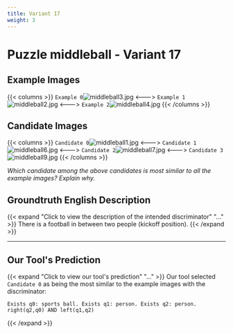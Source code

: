 ```yaml
---
title: Variant 17
weight: 3
---
```


# Puzzle middleball - Variant 17

## Example Images
{{< columns >}}
`Example 0`![middleball3.jpg](/natscene-data/images/middleball3.jpg)
<--->
`Example 1`![middleball2.jpg](/natscene-data/images/middleball2.jpg)
<--->
`Example 2`![middleball4.jpg](/natscene-data/images/middleball4.jpg)
{{< /columns >}}

## Candidate Images
{{< columns >}}
`Candidate 0`![middleball1.jpg](/natscene-data/images/middleball1.jpg)
<--->
`Candidate 1`![middleball6.jpg](/natscene-data/images/middleball6.jpg)
<--->
`Candidate 2`![middleball7.jpg](/natscene-data/images/middleball7.jpg)
<--->
`Candidate 3`![middleball9.jpg](/natscene-data/images/middleball9.jpg)
{{< /columns >}}

*Which candidate among the above candidates is most similar to all the example images? Explain why.*

## Groundtruth English Description

{{< expand "Click to view the description of the intended discriminator" "..." >}}
There is a football in between two people (kickoff position).
{{< /expand >}}

---



## Our Tool's Prediction

{{< expand "Click to view our tool's prediction" "..." >}}
Our tool selected `Candidate 0` as being the most similar to the example images with the discriminator:
```plaintext
Exists q0: sports ball. Exists q1: person. Exists q2: person. right(q2,q0) AND left(q1,q2)
```
{{< /expand >}}
